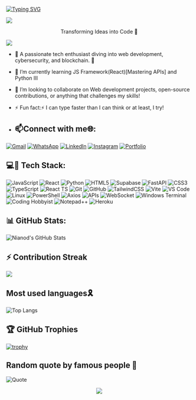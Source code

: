 [![Typing SVG](https://readme-typing-svg.herokuapp.com?font=Fira+Code&weight=500&size=24&pause=800&width=435&lines=Hello!+Am+Arnold.;A+fronted+Developer;Call+me+API++Wizard+%F0%9F%98%8E;Welcome+to+my+Profile;Can+we+collaborate%3F)](https://git.io/typing-svg)



  <a><img src='https://i.imgur.com/LyHic3i.gif'/></a>
  <p align="center"> Transforming Ideas into Code 👑</p>
  <a><img src='https://i.imgur.com/LyHic3i.gif'/></a>


- 👀 A passionate tech enthusiast diving into web development, cybersecurity, and blockchain. 🚀
  
- 🌱 I’m currently learning JS Framework(React)[Mastering APIs] and Python III
  
- 💞️ I’m looking to collaborate on Web development projects, open-source contributions, or anything that challenges my skills!
  
- ⚡ Fun fact:⚡ I can type faster than I can think or at least, I try!


<!---
nianod/nianod is a ✨ special ✨ repository because its `README.md` (this file) appears on your GitHub profile.
You can click the Preview link to take a look at your changes.
--->
- ## 📫Connect with me🌐:
[![Gmail](https://img.shields.io/badge/Gmail-D14836?style=for-the-badge&logo=gmail&logoColor=white)](mailto:arnoldkk422@gmail.com)
[![WhatsApp](https://img.shields.io/badge/WhatsApp-25D366?style=for-the-badge&logo=whatsapp&logoColor=white)](https://wa.link/ft2zsu)
[![LinkedIn](https://img.shields.io/badge/LinkedIn-0A66C2?style=for-the-badge&logo=linkedin&logoColor=white)](www.linkedin.com/in/arnold-wanza-b51654330)
[![Instagram](https://img.shields.io/badge/Instagram-%23E4405F.svg?style=for-the-badge&logo=instagram&logoColor=white)](https://www.instagram.com/ar_nold._/)
[![Portfolio](https://img.shields.io/badge/Portfolio-000000?style=for-the-badge&logo=About.me&logoColor=white)](https://stack-by-arnold.vercel.app/)



## 💻🧷 Tech Stack:
![JavaScript](https://img.shields.io/badge/JavaScript-F7DF1E?style=for-the-badge&logo=javascript&logoColor=black)
![React](https://img.shields.io/badge/React-20232A?style=for-the-badge&logo=react&logoColor=61DAFB)
![Python](https://img.shields.io/badge/Python-3776AB?style=for-the-badge&logo=python&logoColor=white)
![HTML5](https://img.shields.io/badge/HTML5-E34F26?style=for-the-badge&logo=html5&logoColor=white)
![Supabase](https://img.shields.io/badge/Supabase-3FCF8E?style=for-the-badge&logo=supabase&logoColor=white)
![FastAPI](https://img.shields.io/badge/FastAPI-005571?style=for-the-badge&logo=fastapi&logoColor=white)
![CSS3](https://img.shields.io/badge/CSS3-1572B6?style=for-the-badge&logo=css3&logoColor=white)
![TypeScript](https://img.shields.io/badge/TypeScript-3178C6?style=for-the-badge&logo=typescript&logoColor=white)
![React TS](https://img.shields.io/badge/React_TS-3178C6?style=for-the-badge&logo=react&logoColor=white)
![Git](https://img.shields.io/badge/Git-F05032?style=for-the-badge&logo=git&logoColor=white)
![GitHub](https://img.shields.io/badge/GitHub-181717?style=for-the-badge&logo=github&logoColor=white)
![TailwindCSS](https://img.shields.io/badge/TailwindCSS-%2338B2AC?style=for-the-badge&logo=tailwind-css&logoColor=white)
![Vite](https://img.shields.io/badge/Vite-646CFF?style=for-the-badge&logo=vite&logoColor=white)
![VS Code](https://img.shields.io/badge/VS%20Code-007ACC?style=for-the-badge&logo=visual-studio-code&logoColor=white)
![Linux](https://img.shields.io/badge/Linux-FCC624?style=for-the-badge&logo=linux&logoColor=black)
![PowerShell](https://img.shields.io/badge/PowerShell-5391FE?style=for-the-badge&logo=powershell&logoColor=white)
![Axios](https://img.shields.io/badge/Axios-5A29E4?style=for-the-badge&logo=axios&logoColor=white)
![APIs](https://img.shields.io/badge/APIs-005571?style=for-the-badge&logo=api&logoColor=white)
![WebSocket](https://img.shields.io/badge/WebSocket-4B8BBE?style=for-the-badge&logo=websocket&logoColor=white)
![Windows Terminal](https://img.shields.io/badge/Windows%20Terminal-4D4D4D?style=for-the-badge&logo=windows-terminal&logoColor=white)
![Coding Hobbyist](https://img.shields.io/badge/-Coding%20Hobbyist-green?style=for-the-badge)
![Notepad++](https://img.shields.io/badge/Notepad++-90E59A?style=for-the-badge&logo=notepad++&logoColor=black)
![Heroku](https://img.shields.io/badge/Heroku-430098?style=for-the-badge&logo=heroku&logoColor=white)







## 📊 GitHub Stats:
![Nianod's GitHub Stats](https://github-readme-stats.vercel.app/api?username=nianod&show_icons=true&theme=radical) 


## ⚡ Contribution Streak  
![](https://nirzak-streak-stats.vercel.app/?user=nianod&theme=dark&hide_border=false)<br/>

## Most used languages🎗️
 ![Top Langs](https://github-readme-stats.vercel.app/api/top-langs/?username=nianod&layout=compact&theme=dark)
 

## 🏆 GitHub Trophies
[![trophy](https://github-profile-trophy.vercel.app/?username=nianod&theme=monokai&no-frame=true&column=4&margin-w=15&margin-h=15)](https://github.com/ryo-ma/github-profile-trophy)


  ## Random quote by famous people 🧠
![Quote](https://quotes-github-readme.vercel.app/api?type=horizontal&theme=tokyonight)




<p align="center">
     <img src="https://capsule-render.vercel.app/api?type=waving&color=gradient&height=100&section=footer"/>
</p>




